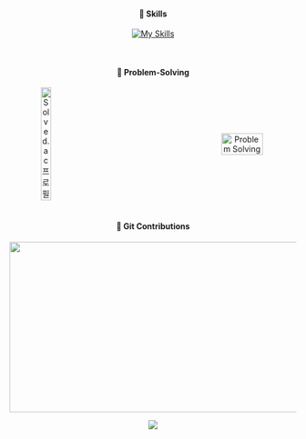 <div align="center">
  


#### 🔧 Skills

[![My Skills](https://skillicons.dev/icons?i=java,aws,docker,jenkins,terraform,prometheus,grafana)](https://skillicons.dev)

<br/>

#### 📓 Problem-Solving

<div style="display: flex; justify-content: space-between; align-items: center;">
    <a href="https://solved.ac/suzy11">
        <img src="http://mazassumnida.wtf/api/v2/generate_badge?boj=suzy11" alt="Solved.ac 프로필" style="width: 38%; height: auto;">
    </a>
    <img src="http://mazandi.herokuapp.com/api?handle=suzy11&theme=dark" alt="Problem Solving" style="width: 38%; height: auto;">
</div>

<br/>

#### 🐶 Git Contributions
<a href="https://www.gitanimals.org/en_US?utm_medium=image&utm_source=suji-j&utm_content=farm">
<img
  src="https://render.gitanimals.org/farms/suji-j"
  width="600"
  height="300"
/>
</a>
  

<a href="https://hits.seeyoufarm.com"><img src="https://hits.seeyoufarm.com/api/count/incr/badge.svg?url=https%3A%2F%2Fgithub.com%2Fsuji-j%2Fhit-counter&count_bg=%230B0B0B&title_bg=%230B0B0B&icon=github.svg&icon_color=%23E7E7E7&title=Github&edge_flat=false"/></a>

</div>
